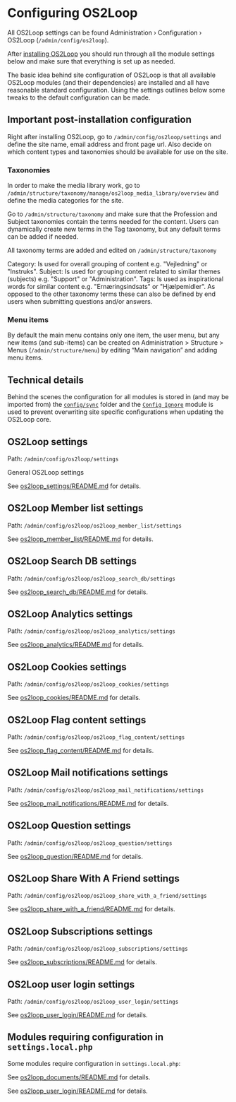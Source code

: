 # Configuring OS2Loop

All OS2Loop settings can be found Administration › Configuration › OS2Loop
(`/admin/config/os2loop`).

After [installing OS2Loop](../README.md#production) you should run through all
the module settings below and make sure that everything is set up as needed.

The basic idea behind site configuration of OS2Loop is that all available
OS2Loop modules (and their dependencies) are installed and all have reasonable
standard configuration. Using the settings outlines below some tweaks to the
default configuration can be made.

## Important post-installation configuration

Right after installing OS2Loop, go to `/admin/config/os2loop/settings` and
define the site name, email address and front page url. Also decide on which
content types and taxonomies should be available for use on the site.

### Taxonomies

In order to make the media library work, go to
`/admin/structure/taxonomy/manage/os2loop_media_library/overview` and define the
media categories for the site.

Go to `/admin/structure/taxonomy` and make sure that the Profession and Subject
taxonomies contain the terms needed for the content. Users can dynamically
create new terms in the Tag taxonomy, but any default terms can be added if
needed.

All taxonomy terms are added and edited on `/admin/structure/taxonomy`

Category: Is used for overall grouping of content e.g. "Vejledning" or "Instruks".
Subject: Is used for grouping content related to similar themes (subjects)
e.g. "Support" or "Administration".
Tags: Is used as inspirational words for similar content
e.g. "Ernæringsindsats" or "Hjælpemidler".
As opposed to the other taxonomy terms these can also be defined by
end users when submitting questions and/or answers.

### Menu items

By default the main menu contains only one item, the user menu, but any new
items (and sub-items) can be created on Administration > Structure > Menus
(`/admin/structure/menu`) by editing “Main navigation” and adding menu items.

## Technical details

Behind the scenes the configuration for all modules is stored in (and may be
imported from) the [`config/sync`](../config/sync) folder and the [`Config
Ignore`](https://www.drupal.org/project/config_ignore) module is used to prevent
overwriting site specific configurations when updating the OS2Loop core.

## OS2Loop settings

Path: `/admin/config/os2loop/settings`

General OS2Loop settings

See
[os2loop_settings/README.md](../web/profiles/custom/os2loop/modules/os2loop_settings/README.md)
for details.

## OS2Loop Member list settings

Path: `/admin/config/os2loop/os2loop_member_list/settings`

See
[os2loop_member_list/README.md](../web/profiles/custom/os2loop/modules/os2loop_member_list/README.md)
for details.

## OS2Loop Search DB settings

Path: `/admin/config/os2loop/os2loop_search_db/settings`

See
[os2loop_search_db/README.md](../web/profiles/custom/os2loop/modules/os2loop_search_db/README.md)
for details.

## OS2Loop Analytics settings

Path: `/admin/config/os2loop/os2loop_analytics/settings`

See
[os2loop_analytics/README.md](../web/profiles/custom/os2loop/modules/os2loop_analytics/README.md)
for details.

## OS2Loop Cookies settings

Path: `/admin/config/os2loop/os2loop_cookies/settings`

See
[os2loop_cookies/README.md](../web/profiles/custom/os2loop/modules/os2loop_cookies/README.md)
for details.

## OS2Loop Flag content settings

Path: `/admin/config/os2loop/os2loop_flag_content/settings`

See
[os2loop_flag_content/README.md](../web/profiles/custom/os2loop/modules/os2loop_flag_content/README.md)
for details.

## OS2Loop Mail notifications settings

Path: `/admin/config/os2loop/os2loop_mail_notifications/settings`

See
[os2loop_mail_notifications/README.md](../web/profiles/custom/os2loop/modules/os2loop_mail_notifications/README.md)
for details.

## OS2Loop Question settings

Path: `/admin/config/os2loop/os2loop_question/settings`

See
[os2loop_question/README.md](../web/profiles/custom/os2loop/modules/os2loop_question/README.md)
for details.

## OS2Loop Share With A Friend settings

Path: `/admin/config/os2loop/os2loop_share_with_a_friend/settings`

See
[os2loop_share_with_a_friend/README.md](../web/profiles/custom/os2loop/modules/os2loop_share_with_a_friend/README.md)
for details.

## OS2Loop Subscriptions settings

Path: `/admin/config/os2loop/os2loop_subscriptions/settings`

See
[os2loop_subscriptions/README.md](../web/profiles/custom/os2loop/modules/os2loop_subscriptions/README.md)
for details.

## OS2Loop user login settings

Path: `/admin/config/os2loop/os2loop_user_login/settings`

See
[os2loop_user_login/README.md](../web/profiles/custom/os2loop/modules/os2loop_user_login/README.md)
for details.

## Modules requiring configuration in `settings.local.php`

Some modules require configuration in `settings.local.php`:

See
[os2loop_documents/README.md](../web/profiles/custom/os2loop/modules/os2loop_documents/README.md)
for details.

See
[os2loop_user_login/README.md](../web/profiles/custom/os2loop/modules/os2loop_user_login/README.md)
for details.
